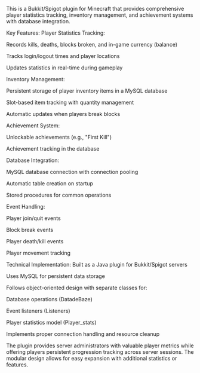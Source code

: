 This is a Bukkit/Spigot plugin for Minecraft that provides comprehensive player statistics tracking, inventory management, and achievement systems with database integration.

Key Features:
Player Statistics Tracking:

Records kills, deaths, blocks broken, and in-game currency (balance)

Tracks login/logout times and player locations

Updates statistics in real-time during gameplay

Inventory Management:

Persistent storage of player inventory items in a MySQL database

Slot-based item tracking with quantity management

Automatic updates when players break blocks

Achievement System:

Unlockable achievements (e.g., "First Kill")

Achievement tracking in the database

Database Integration:

MySQL database connection with connection pooling

Automatic table creation on startup

Stored procedures for common operations

Event Handling:

Player join/quit events

Block break events

Player death/kill events

Player movement tracking

Technical Implementation:
Built as a Java plugin for Bukkit/Spigot servers

Uses MySQL for persistent data storage

Follows object-oriented design with separate classes for:

Database operations (DatadeBaze)

Event listeners (Listeners)

Player statistics model (Player_stats)

Implements proper connection handling and resource cleanup

The plugin provides server administrators with valuable player metrics while offering players persistent progression tracking across server sessions. The modular design allows for easy expansion with additional statistics or features.
